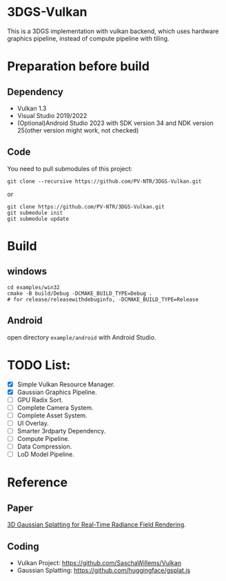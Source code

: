 # 3DGS-Vulkan
This is a 3DGS implementation with vulkan backend, which uses hardware graphics pipeline, instead of compute pipeline with tiling.

# Preparation before build
## Dependency
+ Vulkan 1.3
+ Visual Studio 2019/2022
+ (Optional)Android Studio 2023 with SDK version 34 and NDK version 25(other version might work, not checked)
## Code
You need to pull submodules of this project:
```
git clone --recursive https://github.com/PV-NTR/3DGS-Vulkan.git
```

or

```
git clone https://github.com/PV-NTR/3DGS-Vulkan.git
git submodule init
git submodule update
```

# Build
## windows
```
cd examples/win32
cmake -B build/Debug -DCMAKE_BUILD_TYPE=Debug .
# for release/releasewithdebuginfo, -DCMAKE_BUILD_TYPE=Release
```

## Android
open directory `example/android` with Android Studio.

# TODO List:
- [x] Simple Vulkan Resource Manager.
- [x] Gaussian Graphics Pipeline.
- [ ] GPU Radix Sort.
- [ ] Complete Camera System.
- [ ] Complete Asset System.
- [ ] UI Overlay.
- [ ] Smarter 3rdparty Dependency.
- [ ] Compute Pipeline.
- [ ] Data Compression.
- [ ] LoD Model Pipeline.

# Reference
## Paper
[3D Gaussian Splatting for Real-Time Radiance Field Rendering](https://repo-sam.inria.fr/fungraph/3d-gaussian-splatting/).
## Coding
+ Vulkan Project: https://github.com/SaschaWillems/Vulkan
+ Gaussian Splatting: https://github.com/huggingface/gsplat.js
